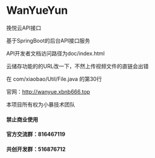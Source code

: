 # WanYueYun

挽悦云API接口

基于SpringBoot的后台API接口服务

API开发者文档访问路径为doc/index.html

云储存功能的的URL改一下，不然上传视频文件的直链会出错

在 com/xiaobao/Util/File.java 的第30行

官网：http://wanyue.xbnb666.top

本项目所有权为小暴技术团队

#### 禁止商业使用

#### 官方交流群：816467119

#### 共创开发群：516876712
